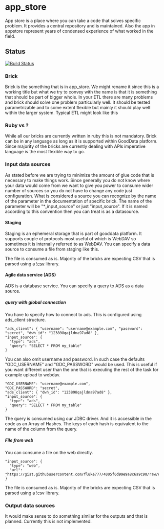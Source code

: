 # app_store

App store is a place where you can take a code that solves specific problem. It provides a central repository and is maintained. Also the app in appstore represent years of condensed experience of what worked in the field.

## Status

[![Build Status](https://travis-ci.org/gooddata/app_store.svg)](https://travis-ci.org/gooddata/app_store)

### Brick
Brick is the something that is in app_store. We might rename it since this is a working title but what we try to convey with the name is that it is something that should be part of bigger whole. In your ETL there are many problems and brick should solve one problem particularly well. It should be tested parametrizable and to some extent flexible but mainly it should play well within the larger system. Typical ETL might look like this

### Ruby vs ?
While all our bricks are currently written in ruby this is not mandatory. Brick can be in any language as long as it is supported within GoodData platform. Since majority of the bricks are currently dealing with APIs imperative language is the most flexible way to go.

### Input data sources
As stated before we are trying to minimize the amount of glue code that is necessary to make things work. Since generally you do not know where your data would come from we want to give you power to consume wider number of sources so you do not have to change any code just configuration. What is considered a source you can recognize by the name of the parameter in the documentation of specific brick. The name of the parameter will be "*_input_source" or just "input_source". If it is named according to this convention then you can treat is as a datasource.

#### Staging
Staging is an ephemeral storage that is part of gooddata platform. It supports couple of protocols most useful of which is WebDAV so sometimes it is internally referred to as WebDAV. You can specify a data source to consume a file from staging like this.

The file is consumed as is. Majority of the bricks are expecting CSV that is parsed using a [!csv](http://ruby-doc.org/stdlib-1.9.2/libdoc/csv/rdoc/CSV.html) library.

#### Agile data service (ADS)
ADS is a database service. You can specify a query to ADS as a data source.

##### query with global connection
You have to specify how to connect to ads. This is configured using ads_client structure. 

    "ads_client": { "username": "username@example.com", "password": "secret", "dwh_id": "123898qajldna97ad8" },
    "input_source": {
  	  "type": "ads",
  	  "query": "SELECT * FROM my_table"
  	}

You can also omit username and password. In such case the defaults "GDC_USERNAME" and "GDC_PASSWORD" would be used. This is useful if you want different user than the one that is executing the rest of the task for example upload to webdav.

    "GDC_USERNAME": "username@example.com",
    "GDC_PASSWORD": "secret",
    "ads_client": { "dwh_id": "123898qajldna97ad8" },
    "input_source": {
  	  "type": "ads",
  	  "query": "SELECT * FROM my_table"
  	}

The query is consumed using our JDBC driver. And it is accessible in the code as an Array of Hashes. The keys of each hash is equivalent to the name of the column from the query.

##### File from web
You can consume a file on the web directly.

    "input_source": {
      "type": "web",
      "url": "https://gist.githubusercontent.com/fluke777/4005f6d99e9a8c6a9c90/raw/d7c5eb5794dfe543de16a44ecd4b2495591df057/domain_users.csv"
    }

The file is consumed as is. Majority of the bricks are expecting CSV that is parsed using a [!csv](http://ruby-doc.org/stdlib-1.9.2/libdoc/csv/rdoc/CSV.html) library.

### Output data sources

It would make sense to do something similar for the outputs and that is planned. Currently this is not implemented.

